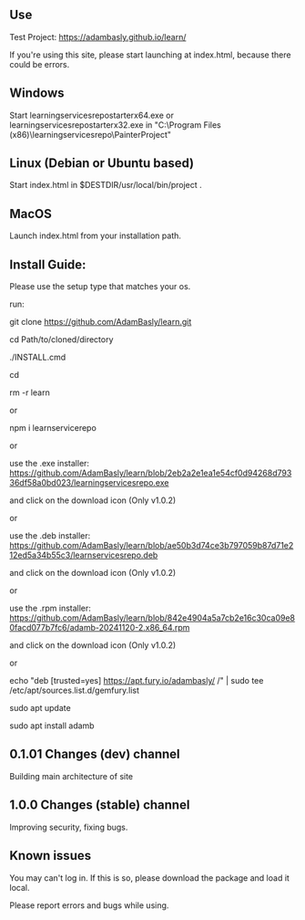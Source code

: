 Use
---------------------------------------
Test Project:
https://adambasly.github.io/learn/

If you're using this site, please start launching at index.html,
because there could be errors.

Windows
-----------------------------
Start learningservicesrepostarterx64.exe or learningservicesrepostarterx32.exe in
"C:\Program Files (x86)\learningservicesrepo\PainterProject"

Linux (Debian or Ubuntu based)
-----------------------------------
Start index.html in $DESTDIR/usr/local/bin/project .

MacOS
----------------------------
Launch index.html from your installation path.

Install Guide:
--------------------------------------
Please use the setup type that matches your os.

run:

git clone https://github.com/AdamBasly/learn.git

cd Path/to/cloned/directory

./INSTALL.cmd

cd

rm -r learn


or

npm i learnservicerepo

or

use the .exe installer: https://github.com/AdamBasly/learn/blob/2eb2a2e1ea1e54cf0d94268d79336df58a0bd023/learningservicesrepo.exe

and click on the download icon
(Only v1.0.2)

or

use the .deb installer: https://github.com/AdamBasly/learn/blob/ae50b3d74ce3b797059b87d71e212ed5a34b55c3/learnservicesrepo.deb

and click on the download icon
(Only v1.0.2)

or

use the .rpm installer: https://github.com/AdamBasly/learn/blob/842e4904a5a7cb2e16c30ca09e80facd077b7fc6/adamb-20241120-2.x86_64.rpm

and click on the download icon
(Only v1.0.2)

or

echo "deb [trusted=yes] https://apt.fury.io/adambasly/ /" | sudo tee /etc/apt/sources.list.d/gemfury.list

sudo apt update

sudo apt install adamb

0.1.01 Changes (dev) channel
--------------------------------------
Building main architecture of site

1.0.0 Changes (stable) channel
--------------------------------------
Improving security, fixing bugs.

Known issues
--------------------------------------
You may can't log in.
If this is so, please download the package and load it
local.

Please report errors and bugs while using.
